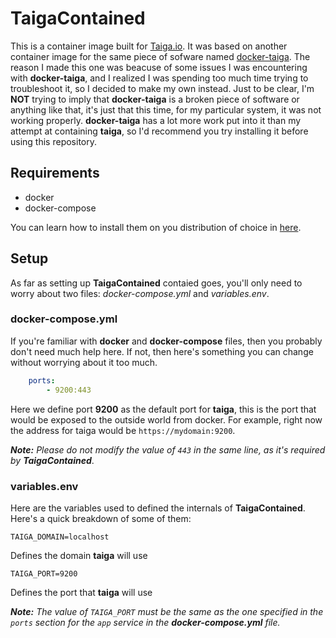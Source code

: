 # TaigaContained
This is a container image built for [Taiga.io](https://www.taiga.io/). It was based on another container image for the same piece of sofware named [docker-taiga](https://github.com/docker-taiga/taiga). The reason I made this one was beacuse of some issues I was encountering with **docker-taiga**, and I realized I was spending too much time trying to troubleshoot it, so I decided to make my own instead. Just to be clear, I'm **NOT** trying to imply that **docker-taiga** is a broken piece of software or anything like that, it's just that this time, for my particular system, it was not working properly. **docker-taiga** has a lot more work put into it than my attempt at containing **taiga**, so I'd recommend you try installing it before using this repository.

## Requirements
- docker
- docker-compose

You can learn how to install them on you distribution of choice in [here](https://docs.docker.com/get-docker/).

## Setup
As far as setting up **TaigaContained** contaied goes, you'll only need to worry about two files: *docker-compose.yml* and *variables.env*.

### docker-compose.yml
If you're familiar with **docker** and **docker-compose** files, then you probably don't need much help here. If not, then here's something you can change without worrying about it too much.

```yml
    ports:
        - 9200:443
```
Here we define port **9200** as the default port for **taiga**, this is the port that would be exposed to the outside world from docker. For example, right now the address for taiga would be `https://mydomain:9200`. 

***Note:*** *Please do not modify the value of `443` in the same line, as it's required by* ***TaigaContained***.

### variables.env
Here are the variables used to defined the internals of **TaigaContained**. Here's a quick breakdown of some of them:

```
TAIGA_DOMAIN=localhost
```
Defines the domain **taiga** will use

```
TAIGA_PORT=9200
```
Defines the port that **taiga** will use

***Note:*** *The value of `TAIGA_PORT` must be the same as the one specified in the `ports` section for the `app` service in the* ***docker-compose.yml*** *file.*
